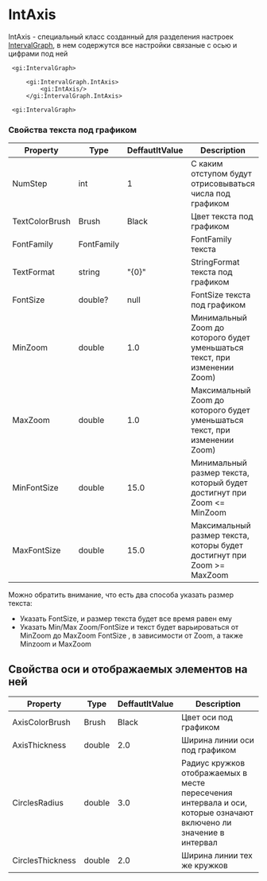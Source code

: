 # IntAxis

IntAxis - специальный класс созданный для разделения настроек [IntervalGraph](https://github.com/C0ntrolDev/IntervalGraph/blob/master/Docs/Text/IntervalGraph.md), в нем содержутся все настройки связаные с осью и цифрами под ней

```XAML
 <gi:IntervalGraph>

     <gi:IntervalGraph.IntAxis>
         <gi:IntAxis/>
     </gi:IntervalGraph.IntAxis>

 <gi:IntervalGraph>
```

### Свойства текста под графиком

| Property | Type | DeffautltValue | Description |
| -------- | ----|----------------|----------|
| NumStep | int | 1 | С каким отступом будут отрисовываться числа под графиком |
| TextColorBrush | Brush | Black | Цвет текста под графиком |
| FontFamily | FontFamily |  | FontFamily текста |
| TextFormat | string | "{0}" | StringFormat текста под графиком |
| FontSize | double? | null | FontSize текста под графиком |
| MinZoom | double | 1.0 | Минимальный Zoom до которого будет уменьшаться текст, при изменении Zoom) |
| MaxZoom | double | 1.0 | Максимальный Zoom до которого будет уменьшаться текст, при изменении Zoom) |
| MinFontSize | double | 15.0 | Минимальный размер текста, который будет достигнут при Zoom <= MinZoom |
| MaxFontSize | double | 15.0 | Максимальный размер текста, которы будет достигнут при Zoom >= MaxZoom |

Можно обратить внимание, что есть два способа указать размер текста:

- Указать FontSize, и размер текста будет все время равен ему
- Указать Min/Max Zoom/FontSize и текст будет варьироваться от MinZoom до MaxZoom FontSize , в зависимости от Zoom, а также Minzoom и MaxZoom

## Свойства оси и отображаемых элементов на ней

| Property | Type | DeffautltValue | Description |
| -------- | ----|----------------|----------|
| AxisColorBrush | Brush | Black | Цвет оси под графиком |
| AxisThickness | double | 2.0 | Ширина линии оси под графиком |
| CirclesRadius | double | 3.0 | Радиус кружков отображаемых в месте пересечения интервала и оси, которые означают включено ли значение в интервал |
| CirclesThickness | double | 2.0 | Ширина линии тех же кружков |
